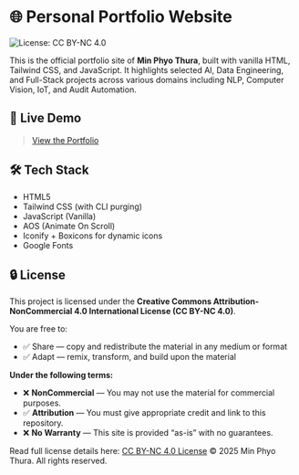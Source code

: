 # 🌐 Personal Portfolio Website
![License: CC BY-NC 4.0](https://img.shields.io/badge/License-CC%20BY--NC%204.0-lightgrey.svg)

This is the official portfolio site of **Min Phyo Thura**, built with vanilla HTML, Tailwind CSS, and JavaScript. It highlights selected AI, Data Engineering, and Full-Stack projects across various domains including NLP, Computer Vision, IoT, and Audit Automation.

## 🚀 Live Demo

> [View the Portfolio]([https://yourusername.github.io/portfolio2](https://myriosmin.github.io/eportfolio/))

## 🛠️ Tech Stack

- HTML5
- Tailwind CSS (with CLI purging)
- JavaScript (Vanilla)
- AOS (Animate On Scroll)
- Iconify + Boxicons for dynamic icons
- Google Fonts

## 🔒 License

This project is licensed under the **Creative Commons Attribution-NonCommercial 4.0 International License (CC BY-NC 4.0)**.

You are free to:

- ✅ Share — copy and redistribute the material in any medium or format
- ✅ Adapt — remix, transform, and build upon the material

**Under the following terms:**

- ❌ **NonCommercial** — You may not use the material for commercial purposes.
- ✅ **Attribution** — You must give appropriate credit and link to this repository.
- ❌ **No Warranty** — This site is provided “as-is” with no guarantees.

Read full license details here: [CC BY-NC 4.0 License](https://creativecommons.org/licenses/by-nc/4.0/)
© 2025 Min Phyo Thura. All rights reserved.
